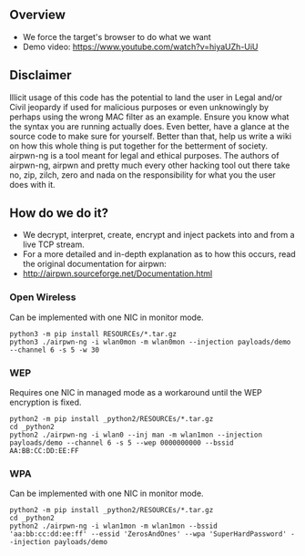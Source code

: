 ## Overview
* We force the target's browser to do what we want
* Demo video: https://www.youtube.com/watch?v=hiyaUZh-UiU

## Disclaimer
Illicit usage of this code has the potential to land the user in Legal and/or Civil jeopardy if used for malicious purposes or even unknowingly by perhaps using the wrong MAC filter as an example.  Ensure you know what the syntax you are running actually does.  Even better, have a glance at the source code to make sure for yourself.  Better than that, help us write a wiki on how this whole thing is put together for the betterment of society.  airpwn-ng is a tool meant for legal and ethical purposes.  The authors of airpwn-ng, airpwn and pretty much every other hacking tool out there take no, zip, zilch, zero and nada on the responsibility for what you the user does with it.

## How do we do it?
* We decrypt, interpret, create, encrypt and inject packets into and from a live TCP stream.
* For a more detailed and in-depth explanation as to how this occurs, read the original documentation for airpwn:
* http://airpwn.sourceforge.net/Documentation.html

### Open Wireless
Can be implemented with one NIC in monitor mode.
```
python3 -m pip install RESOURCEs/*.tar.gz
python3 ./airpwn-ng -i wlan0mon -m wlan0mon --injection payloads/demo --channel 6 -s 5 -w 30
```

### WEP
Requires one NIC in managed mode as a workaround until the WEP encryption is fixed.
```
python2 -m pip install _python2/RESOURCEs/*.tar.gz
cd _python2
python2 ./airpwn-ng -i wlan0 --inj man -m wlan1mon --injection payloads/demo --channel 6 -s 5 --wep 0000000000 --bssid AA:BB:CC:DD:EE:FF
```

### WPA
Can be implemented with one NIC in monitor mode.
```
python2 -m pip install _python2/RESOURCEs/*.tar.gz
cd _python2
python2 ./airpwn-ng -i wlan1mon -m wlan1mon --bssid 'aa:bb:cc:dd:ee:ff' --essid 'ZerosAndOnes' --wpa 'SuperHardPassword' --injection payloads/demo
```
